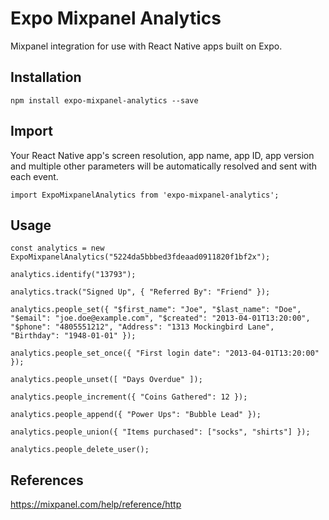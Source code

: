 Expo Mixpanel Analytics
=========

Mixpanel integration for use with React Native apps built on Expo.

## Installation

```
npm install expo-mixpanel-analytics --save
```

## Import

Your React Native app's screen resolution, app name, app ID, app version and multiple other parameters will be automatically resolved and sent with each event.
```
import ExpoMixpanelAnalytics from 'expo-mixpanel-analytics';
```

## Usage
```
const analytics = new ExpoMixpanelAnalytics("5224da5bbbed3fdeaad0911820f1bf2x");

analytics.identify("13793");

analytics.track("Signed Up", { "Referred By": "Friend" });

analytics.people_set({ "$first_name": "Joe", "$last_name": "Doe", "$email": "joe.doe@example.com", "$created": "2013-04-01T13:20:00", "$phone": "4805551212", "Address": "1313 Mockingbird Lane", "Birthday": "1948-01-01" });

analytics.people_set_once({ "First login date": "2013-04-01T13:20:00" });

analytics.people_unset([ "Days Overdue" ]);

analytics.people_increment({ "Coins Gathered": 12 });

analytics.people_append({ "Power Ups": "Bubble Lead" });

analytics.people_union({ "Items purchased": ["socks", "shirts"] });

analytics.people_delete_user();

```

## References
https://mixpanel.com/help/reference/http
